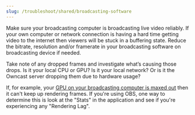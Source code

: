 ```yaml
---
slug: /troubleshoot/shared/broadcasting-software
---
```

Make sure your broadcasting computer is broadcasting live video reliably. If your own computer or network connection is having a hard time getting video to the internet then viewers will be stuck in a buffering state. Reduce the bitrate, resolution and/or framerate in your broadcasting software on broadcasting device if needed.

Take note of any dropped frames and investigate what’s causing those drops. Is it your local CPU or GPU? Is it your local network? Or is it the Owncast server dropping them due to hardware usage?

If, for example, your [GPU on your broadcasting computer is maxed out](https://github.com/obsproject/obs-studio/wiki/GPU-overload-issues) then it can't keep up rendering frames. If you're using OBS, one way to determine this is look at the "Stats" in the application and see if you're experiencing any "Rendering Lag".
